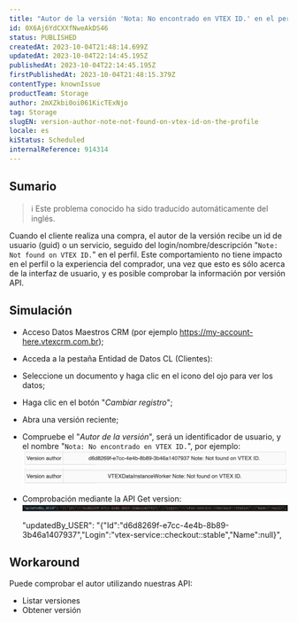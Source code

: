 ```yaml
---
title: "Autor de la versión 'Nota: No encontrado en VTEX ID.' en el perfil"
id: 0X6Aj6YdCXXfNweAkDS46
status: PUBLISHED
createdAt: 2023-10-04T21:48:14.699Z
updatedAt: 2023-10-04T22:14:45.195Z
publishedAt: 2023-10-04T22:14:45.195Z
firstPublishedAt: 2023-10-04T21:48:15.379Z
contentType: knownIssue
productTeam: Storage
author: 2mXZkbi0oi061KicTExNjo
tag: Storage
slugEN: version-author-note-not-found-on-vtex-id-on-the-profile
locale: es
kiStatus: Scheduled
internalReference: 914314
---
```


## Sumario

>ℹ️ Este problema conocido ha sido traducido automáticamente del inglés.


Cuando el cliente realiza una compra, el autor de la versión recibe un id de usuario (guid) o un servicio, seguido del login/nombre/descripción "`Note: Not found on VTEX ID.`" en el perfil.
Este comportamiento no tiene impacto en el perfil o la experiencia del comprador, una vez que esto es sólo acerca de la interfaz de usuario, y es posible comprobar la información por versión API.


##

## Simulación



- Acceso Datos Maestros CRM (por ejemplo https://my-account-here.vtexcrm.com.br);
- Acceda a la pestaña Entidad de Datos CL (Clientes):
- Seleccione un documento y haga clic en el icono del ojo para ver los datos;
- Haga clic en el botón "_Cambiar registro_";
- Abra una versión reciente;
- Compruebe el "_Autor de la versión_", será un identificador de usuario, y el nombre "`Nota: No encontrado en VTEX ID.`", por ejemplo:
 ![](https://raw.githubusercontent.com/vtexdocs/known-issues/refs/heads/main/docs/es/known-issues/Storage/autor-de-la-version-nota-no-encontrado-en-vtex-id-en-el-perfil_1.png)
 ![](https://raw.githubusercontent.com/vtexdocs/known-issues/refs/heads/main/docs/es/known-issues/Storage/autor-de-la-version-nota-no-encontrado-en-vtex-id-en-el-perfil_2.png)

- Comprobación mediante la API Get version:
 ![](https://raw.githubusercontent.com/vtexdocs/known-issues/refs/heads/main/docs/es/known-issues/Storage/autor-de-la-version-nota-no-encontrado-en-vtex-id-en-el-perfil_3.png)

    "updatedBy_USER": "{\"Id\":\"d6d8269f-e7cc-4e4b-8b89-3b46a1407937\",\"Login\":\"vtex-service::checkout::stable\",\"Name\":null}",




## Workaround


Puede comprobar el autor utilizando nuestras API:

- Listar versiones
- Obtener versión




